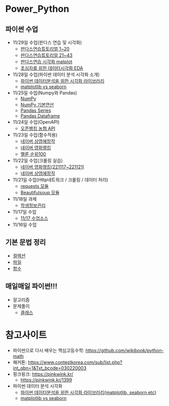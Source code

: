 # Power_Python
## 파이썬 수업 
  - 11/29일 수업(판다스 연습 및 시각화)
    - [판다스연습튜토리얼 1~20](code/2-Pandas-연습_튜토리얼_19Q.ipynb)
    - [판다스연습튜토리얼 21~43](code/2-Pandas-연습_튜토리얼_20Q_43.ipynb.ipynb)
    - [판다스연습 시각화 matplot](code/2-Pandas-연습-시각화matplot-20Q.ipynb)
    - [초심자를 위한 데이터시각화 EDA](https://medium.com/bondata/%EC%B4%88%EC%8B%AC%EC%9E%90%EB%A5%BC-%EC%9C%84%ED%95%9C-%EB%8D%B0%EC%9D%B4%ED%84%B0-%EC%8B%9C%EA%B0%81%ED%99%94-eda-%EA%B0%80%EC%9D%B4%EB%93%9C%EB%9D%BC%EC%9D%B8-%EC%8B%A4%EC%8A%B5-62d11f93e17e)
   - 11/28일 수업(파이썬 데이터 분석 시각화 소개)
     - [파이썬 데이터분석을 위한 시각화 라이브러리](https://modulabs.co.kr/blog/python-data-analysis-matplotlib-seaborn-etc/#:~:text=Matplotlib%20vs%20seaborn,-Matplotlib%20%EB%8A%94%20%EC%A7%80%EC%86%8D%EC%A0%81&text=%EC%88%98%EB%A7%8E%EC%9D%80%20%EB%A0%8C%EB%8D%94%EB%A7%81%20%EB%B0%B1%EC%97%94%EB%93%9C%EB%A5%BC%20%EC%A0%9C%EA%B3%B5,%EB%90%9C%20Python%20%ED%94%8C%EB%A1%9C%ED%8C%85%20%EB%9D%BC%EC%9D%B4%EB%B8%8C%EB%9F%AC%EB%A6%AC%EC%9E%85%EB%8B%88%EB%8B%A4.)  
     - [matplotlib vs seaborn](https://datauntold.com/matplotlib-vs-seaborn/)
  - 11/25일 수업(Numpy와 Pandas)
    - [NumPy](code/2-01NumPy1-Tutorial_0.ipynb)
    - [NumPy 기본연산](code/2-01NumPy2-Op.ipynb)
    - [Pandas Series](code/2-04Pandas_Series-0.ipynb)
    - [Pandas Dataframe](code/2-05Pandas_DataFrame-0.ipynb)
  - 11/24일 수업(OpenAPI)
    - [오픈뱅킹 농협 API](task/오픈뱅킹-NH.ipynb)
  - 11/23일 수업(함수적용)
    - [네이버 상영예정작](task/백경희_상영예정.ipynb)
    - [네이버 영화랭킹](task/백경희_영화랭킹.ipynb)    
    - [멜론 순위100](task/백경희_멜론음원.ipynb)
  - 11/22일 수업(크롤링 실습)
    - [네이버 영화랭킹(221117~221121)](task/221122.ipynb)
    - [네이버 상영예정작](task/백경희_상영예정.ipynb)
  - 11/21일 수업(Http네트워크 / 크롤링 / 데이터 처리)
    - [requests 모듈](task/데이터크롤링1-02requests.ipynb)
    - [Beautifulsoup 모듈](task/데이터크롤링1-03BS4_Start.ipynb)
  - 11/18일 과제
    - [학생정보관리](task/과제_학생정보프로그램.md)
  - 11/17일 수업
    - [11/17 수업소스](day1117/code_lab1.ipynb)
  - 11/16일 수업
## 기본 문법 정리
  - [컬렉션](code/Sequence_0.ipynb)
  - [파일](code/File_0.ipynb)
  - [함수](task/1-06Function.ipynb)
## 매일매일 파이썬!!!
  - 알고리즘
  - 문제풀이
      - [클래스](code/code_practice_class.ipynb)
# 참고사이트
  - 파이썬으로 다시 배우는 핵심고등수학: https://github.com/wikibook/python-math  
  - 해커톤: https://www.contestkorea.com/sub/list.php?int_gbn=1&Txt_bcode=030220003
  - 핑크윙크: https://pinkwink.kr/
    - https://pinkwink.kr/1399
  - 파이썬 데이터 분석 시각화
    - [파이썬 데이터분석을 위한 시각화 라이브러리(matplotlib, seaborn,etc)](https://modulabs.co.kr/blog/python-data-analysis-matplotlib-seaborn-etc/#:~:text=Matplotlib%20vs%20seaborn,-Matplotlib%20%EB%8A%94%20%EC%A7%80%EC%86%8D%EC%A0%81&text=%EC%88%98%EB%A7%8E%EC%9D%80%20%EB%A0%8C%EB%8D%94%EB%A7%81%20%EB%B0%B1%EC%97%94%EB%93%9C%EB%A5%BC%20%EC%A0%9C%EA%B3%B5,%EB%90%9C%20Python%20%ED%94%8C%EB%A1%9C%ED%8C%85%20%EB%9D%BC%EC%9D%B4%EB%B8%8C%EB%9F%AC%EB%A6%AC%EC%9E%85%EB%8B%88%EB%8B%A4.)
    - [matplotlib vs seaborn](https://datauntold.com/matplotlib-vs-seaborn/)
